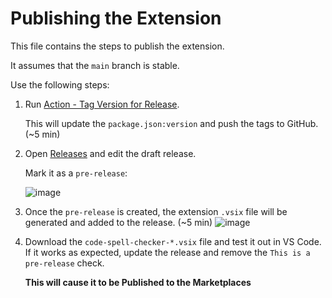# Publishing the Extension

This file contains the steps to publish the extension.

It assumes that the `main` branch is stable.

Use the following steps:

1. Run [Action - Tag Version for Release](https://github.com/streetsidesoftware/vscode-spell-checker/actions/workflows/version-release.yml).

    This will update the `package.json:version` and push the tags to GitHub. (~5 min)

1. Open [Releases](https://github.com/streetsidesoftware/vscode-spell-checker/releases) and edit the draft release.

    Mark it as a `pre-release`:

    ![image](https://user-images.githubusercontent.com/3740137/148989954-55aed1bc-73b5-4445-873f-0cf13c757c6d.png)

1. Once the `pre-release` is created, the extension `.vsix` file will be generated and added to the release. (~5 min)
   ![image](https://user-images.githubusercontent.com/3740137/148990694-3707d1e0-dbbb-4098-bcbd-735cae5e8bc1.png)

1. Download the `code-spell-checker-*.vsix` file and test it out in VS Code. If it works as expected, update the release and remove the `This is a pre-release` check.

    **This will cause it to be Published to the Marketplaces**
